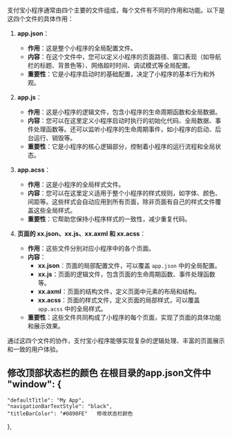 支付宝小程序通常由四个主要的文件组成，每个文件有不同的作用和功能。以下是这四个文件的具体作用：

1. **app.json**：
   - **作用**：这是整个小程序的全局配置文件。
   - **内容**：在这个文件中，您可以定义小程序的页面路径、窗口表现（如导航栏的标题、背景色等）、网络超时时间、调试模式等全局配置。
   - **重要性**：它是小程序启动时的基础配置，决定了小程序的基本行为和外观。

2. **app.js**：
   - **作用**：这是小程序的逻辑文件，包含小程序的生命周期函数和全局数据。
   - **内容**：您可以在这里定义小程序启动时执行的初始化代码、全局数据、事件处理函数等。还可以监听小程序的生命周期事件，如小程序的启动、后台运行、销毁等。
   - **重要性**：它是小程序的核心逻辑部分，控制着小程序的运行流程和全局状态。

3. **app.acss**：
   - **作用**：这是小程序的全局样式文件。
   - **内容**：您可以在这里定义适用于整个小程序的样式规则，如字体、颜色、间距等。这些样式会自动应用到所有页面，除非页面有自己的样式文件覆盖这些全局样式。
   - **重要性**：它帮助您保持小程序样式的一致性，减少重复代码。

4. **页面的 xx.json、xx.js、xx.axml 和 xx.acss**：
   - **作用**：这些文件分别对应小程序中的各个页面。
   - **内容**：
     - **xx.json**：页面的局部配置文件，可以覆盖 `app.json` 中的全局配置。
     - **xx.js**：页面的逻辑文件，包含页面的生命周期函数、事件处理函数等。
     - **xx.axml**：页面的结构文件，定义页面中元素的布局和结构。
     - **xx.acss**：页面的样式文件，定义页面的局部样式，可以覆盖 `app.acss` 中的全局样式。
   - **重要性**：这些文件共同构成了小程序的每个页面，实现了页面的具体功能和展示效果。

通过这四个文件的协作，支付宝小程序能够实现复杂的逻辑处理、丰富的页面展示和一致的用户体验。
## 修改顶部状态栏的颜色 在根目录的app.json文件中  "window": {
    "defaultTitle": "My App",
    "navigationBarTextStyle": "black", 
    "titleBarColor": "#0890FE"   修改状态栏颜色
  },